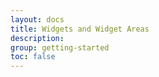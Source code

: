 ```yaml
---
layout: docs
title: Widgets and Widget Areas
description: 
group: getting-started
toc: false
---
```


